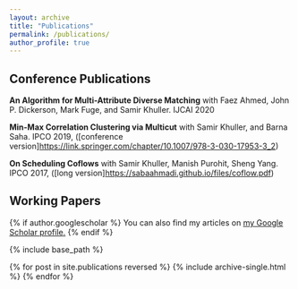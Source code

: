 ```yaml
---
layout: archive
title: "Publications"
permalink: /publications/
author_profile: true
---
```

## Conference Publications

**An Algorithm for Multi-Attribute Diverse Matching** with Faez Ahmed, John P. Dickerson, Mark Fuge, and Samir Khuller. IJCAI 2020

**Min-Max Correlation Clustering via Multicut** with Samir Khuller, and Barna Saha. IPCO 2019, ([conference version]https://link.springer.com/chapter/10.1007/978-3-030-17953-3_2)

**On Scheduling Coflows** with Samir Khuller, Manish Purohit, Sheng Yang. IPCO 2017, ([long version]https://sabaahmadi.github.io/files/coflow.pdf)

## Working Papers

{% if author.googlescholar %}
  You can also find my articles on <u><a href="{{author.googlescholar}}">my Google Scholar profile</a>.</u>
{% endif %}

{% include base_path %}

{% for post in site.publications reversed %}
  {% include archive-single.html %}
{% endfor %}
